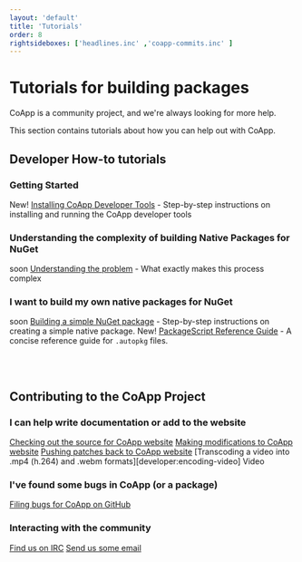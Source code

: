 ```yaml
---
layout: 'default'
title: 'Tutorials'
order: 8
rightsideboxes: ['headlines.inc' ,'coapp-commits.inc' ]
---
```


# Tutorials for building packages

CoApp is a community project, and we're always looking for more help.

This section contains tutorials about how you can help out with CoApp.

<!-- You might also want to [check out the Learning section](/pages/learn.html) to discover more about the [design of CoApp](/learn/coapp-design.html)  -->

## Developer How-to tutorials

### Getting Started
<span class="label success">New!</span> [Installing CoApp Developer Tools](/tutorials/installation.html) - Step-by-step instructions on installing and running the CoApp developer tools 

### Understanding the complexity of building Native Packages for NuGet
<span class="label warning">soon</span> [Understanding the problem](/tutorials/understanding-the-problem.html) - What exactly makes this process complex


### I want to build my own native packages for NuGet
<span class="label warning">soon</span> [Building a simple NuGet package](/tutorials/building-a-package.html) - Step-by-step instructions on creating a simple native package.
<span class="label success">New!</span> [PackageScript Reference Guide](/reference/autopackage-guide.html) - A concise reference guide for `.autopkg` files.

<!--
<span class="label success">soon</span> [Building](/tutorials/anotheritem.html) - what's next
 -->
<br/><br/>

## Contributing to the CoApp Project
 
### I can help write documentation or add to the website
[Checking out the source for CoApp website](/developers/check-out-website.html)
[Making modifications to CoApp website](/developers/modify-website.html)
[Pushing patches back to CoApp website](/developers/push-patches.html)
[Transcoding a video into .mp4 (h.264) and .webm formats][developer:encoding-video] <span class="label notice">Video</span> 


### I've found some bugs in CoApp (or a package)
[Filing bugs for CoApp on GitHub](/developers/filing-bugs.html)

<!-- <span class="label warning">Coming Soon!</span> [Filing bugs for CoApp package on GitHub](/developers/filing-package-bugs.html) -->




### Interacting with the community
[Find us on IRC](/developers/irc.html)
[Send us some email](/developers/email.html)